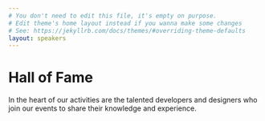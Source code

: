 ```yaml
---
# You don't need to edit this file, it's empty on purpose.
# Edit theme's home layout instead if you wanna make some changes
# See: https://jekyllrb.com/docs/themes/#overriding-theme-defaults
layout: speakers
---
```


# Hall of Fame

In the heart of our activities are the talented developers and designers who join our events to share their knowledge and experience.
